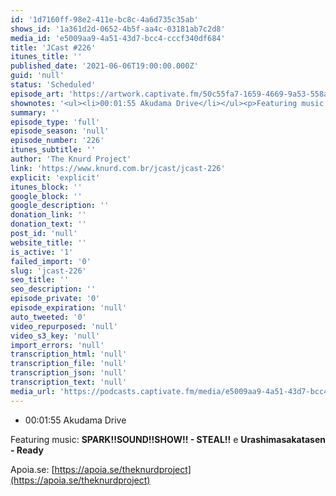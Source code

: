 ```yaml
---
id: '1d7160ff-98e2-411e-bc8c-4a6d735c35ab'
shows_id: '1a361d2d-0652-4b5f-aa4c-03181ab7c2d8'
media_id: 'e5009aa9-4a51-43d7-bcc4-cccf340df684'
title: 'JCast #226'
itunes_title: ''
published_date: '2021-06-06T19:00:00.000Z'
guid: 'null'
status: 'Scheduled'
episode_art: 'https://artwork.captivate.fm/50c55fa7-1659-4669-9a53-558ae7295b9d/cVTdj0iA0tRzXZyQT7kWb7Nq.jpg'
shownotes: '<ul><li>00:01:55 Akudama Drive</li></ul><p>Featuring music: <strong>SPARK!!SOUND!!SHOW!! - STEAL!!</strong> e <strong>Nami Tamaki - Connect the Truth</strong></p><p>Apoia.se: <a href="https://apoia.se/theknurdproject" rel="noopener noreferrer" target="_blank">https://apoia.se/theknurdproject</a></p>'
summary: ''
episode_type: 'full'
episode_season: 'null'
episode_number: '226'
itunes_subtitle: ''
author: 'The Knurd Project'
link: 'https://www.knurd.com.br/jcast/jcast-226'
explicit: 'explicit'
itunes_block: ''
google_block: ''
google_description: ''
donation_link: ''
donation_text: ''
post_id: 'null'
website_title: ''
is_active: '1'
failed_import: '0'
slug: 'jcast-226'
seo_title: ''
seo_description: ''
episode_private: '0'
episode_expiration: 'null'
auto_tweeted: '0'
video_repurposed: 'null'
video_s3_key: 'null'
import_errors: 'null'
transcription_html: 'null'
transcription_file: 'null'
transcription_json: 'null'
transcription_text: 'null'
media_url: 'https://podcasts.captivate.fm/media/e5009aa9-4a51-43d7-bcc4-cccf340df684/jcast226.mp3'
---
```

*   00:01:55 Akudama Drive

Featuring music: **SPARK!!SOUND!!SHOW!! - STEAL!!** e **Urashimasakatasen - Ready**

Apoia.se: [https://apoia.se/theknurdproject](https://apoia.se/theknurdproject)
